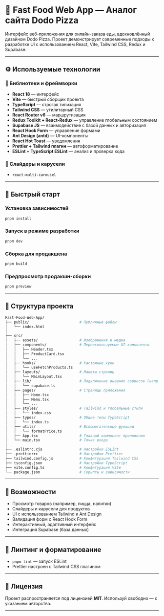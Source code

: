 # 🍕 Fast Food Web App — Аналог сайта Dodo Pizza

Интерфейс веб-приложения для онлайн-заказа еды, вдохновлённый дизайном Dodo Pizza. Проект демонстрирует современные подходы к разработке UI с использованием React, Vite, Tailwind CSS, Redux и Supabase.

---

## ⚙️ Используемые технологии

### 🔧 Библиотеки и фреймворки

- **React 18** — интерфейс
- **Vite** — быстрый сборщик проекта
- **TypeScript** — строгая типизация
- **Tailwind CSS** — утилитарный CSS
- **React Router v6** — маршрутизация
- **Redux Toolkit + React-Redux** — управление глобальным состоянием
- **Supabase JS** — взаимодействие с базой данных и авторизация
- **React Hook Form** — управление формами
- **Ant Design (antd)** — UI-компоненты
- **React Hot Toast** — уведомления
- **Prettier + Tailwind плагин** — автоформатирование
- **ESLint + TypeScript ESLint** — анализ и проверка кода

### 🎠 Слайдеры и карусели

- `react-multi-carousel`

---

## 🚀 Быстрый старт

### Установка зависимостей

```bash
pnpm install
```

### Запуск в режиме разработки

```bash
pnpm dev
```


### Сборка для продакшена

```bash
pnpm build
```

### Предпросмотр продакшн-сборки

```bash
pnpm preview
```

---

## 📁 Структура проекта

```bash
Fast-Food-Web-App/
├── public/                       # Публичные файлы
│   └── index.html
│
├── src/
│   ├── assets/                   # Изображения и медиа
│   ├── components/               # Переиспользуемые UI-компоненты
│   │   ├── Header.tsx
│   │   ├── ProductCard.tsx
│   │   └── ...
│   ├── hooks/                    # Кастомные хуки
│   │   └── useFetchProducts.ts
│   ├── layouts/                  # Макеты страниц
│   │   └── MainLayout.tsx
│   ├── lib/                      # Подключение внешних сервисов (напр. Supabase)
│   │   └── supabase.ts
│   ├── pages/                    # Страницы приложения
│   │   ├── Home.tsx
│   │   ├── Menu.tsx
│   │   └── ...
│   ├── styles/                   # Tailwind и глобальные стили
│   │   └── index.css
│   ├── types/                    # Общие типы TypeScript
│   │   └── index.ts
│   ├── utils/                    # Вспомогательные функции
│   │   └── formatPrice.ts
│   ├── App.tsx                   # Главный компонент приложения
│   └── main.tsx                  # Точка входа
│
├── .eslintrc.cjs                 # Настройки ESLint
├── .prettierrc                   # Настройки Prettier
├── tailwind.config.js            # Конфигурация Tailwind CSS
├── tsconfig.json                 # Настройки TypeScript
├── vite.config.ts                # Конфигурация Vite
└── package.json                  # Скрипты и зависимости
```

---

## 🎯 Возможности

- Просмотр товаров (например, пицца, напитки)
- Слайдеры и карусели для продуктов
- UI с использованием Tailwind и Ant Design
- Валидация форм с React Hook Form
- Интерактивный, адаптивный интерфейс
- Интеграция Supabase (база данных)


---


## 🧪 Линтинг и форматирование

- `pnpm lint` — запуск ESLint
- Prettier настроен с Tailwind CSS плагином

---

## 📄 Лицензия

Проект распространяется под лицензией **MIT**. Используй свободно — с указанием авторства.

---

